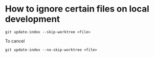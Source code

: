 # How to ignore certain files on local development

```
git update-index --skip-worktree <file>
```
To cancel
```
git update-index --no-skip-worktree <file>
```
